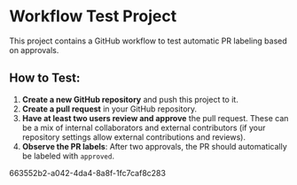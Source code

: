 # Workflow Test Project

This project contains a GitHub workflow to test automatic PR labeling based on approvals.

## How to Test:

1.  **Create a new GitHub repository** and push this project to it.
2.  **Create a pull request** in your GitHub repository.
3.  **Have at least two users review and approve** the pull request. These can be a mix of internal collaborators and external contributors (if your repository settings allow external contributions and reviews).
4.  **Observe the PR labels**: After two approvals, the PR should automatically be labeled with `approved`.

663552b2-a042-4da4-8a8f-1fc7caf8c283

